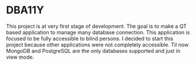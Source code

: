 # DBA11Y

This project is at very first stage of development. The goal is to make a QT based application to manage many database connection.
This application is focused to be fully accessible to blind persons.
I decided to start this project because other applications were not completely accessible.
Til now MongoDB and PostgreSQL are the only databases supported and just in view mode.
